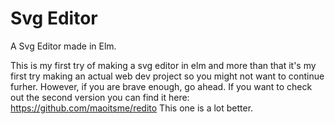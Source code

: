 # Svg Editor
 A Svg Editor made in Elm.
 
This is my first try of making a svg editor in elm and more than that it's my first try making an actual web dev project so you might not want to continue furher. However, if you are brave enough, go ahead. If you want to check out the second version you can find it here: https://github.com/maoitsme/redito This one is a lot better.
